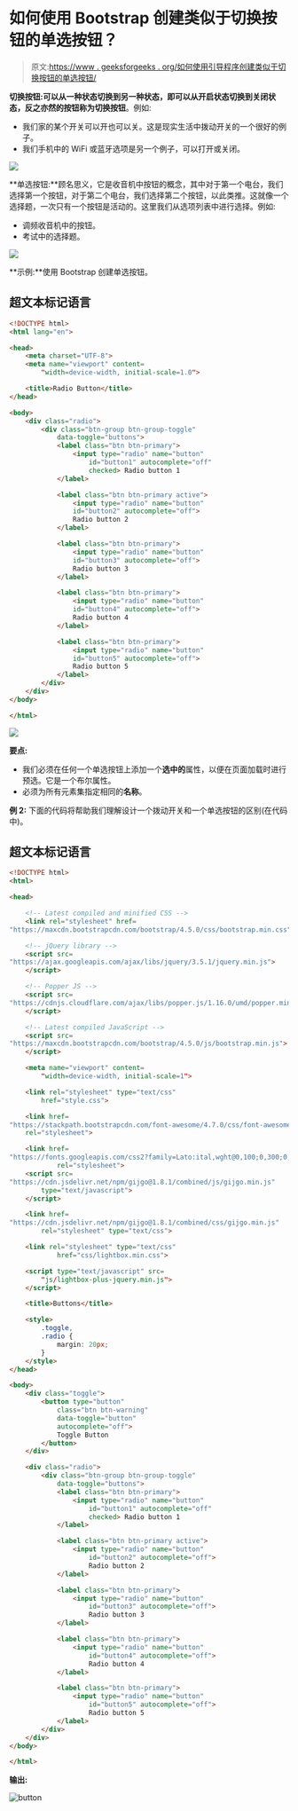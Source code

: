 # 如何使用 Bootstrap 创建类似于切换按钮的单选按钮？

> 原文:[https://www . geeksforgeeks . org/如何使用引导程序创建类似于切换按钮的单选按钮/](https://www.geeksforgeeks.org/how-to-create-a-radio-button-similar-to-toggle-button-using-bootstrap/)

**切换按钮:**可以从一种状态切换到另一种状态，即可以从开启状态切换到关闭状态，反之亦然的按钮称为**切换按钮**。例如:

*   我们家的某个开关可以开也可以关。这是现实生活中拨动开关的一个很好的例子。
*   我们手机中的 WiFi 或蓝牙选项是另一个例子，可以打开或关闭。

![](img/46df3a3e510480421957091885104ee1.png)

**单选按钮:**顾名思义，它是收音机中按钮的概念，其中对于第一个电台，我们选择第一个按钮，对于第二个电台，我们选择第二个按钮，以此类推。这就像一个选择题，一次只有一个按钮是活动的。这里我们从选项列表中进行选择。例如:

*   调频收音机中的按钮。
*   考试中的选择题。

![](img/95e820ea6b733e2ae8f56791116dbf68.png)

**示例:**使用 Bootstrap 创建单选按钮。

## 超文本标记语言

```html
<!DOCTYPE html>
<html lang="en">

<head>
    <meta charset="UTF-8">
    <meta name="viewport" content=
        "width=device-width, initial-scale=1.0">

    <title>Radio Button</title>
</head>

<body>
    <div class="radio">
        <div class="btn-group btn-group-toggle" 
            data-toggle="buttons">
            <label class="btn btn-primary">
                <input type="radio" name="button" 
                    id="button1" autocomplete="off" 
                    checked> Radio button 1
            </label>

            <label class="btn btn-primary active">
                <input type="radio" name="button" 
                id="button2" autocomplete="off">
                Radio button 2
            </label>

            <label class="btn btn-primary">
                <input type="radio" name="button" 
                id="button3" autocomplete="off">
                Radio button 3
            </label>

            <label class="btn btn-primary">
                <input type="radio" name="button" 
                id="button4" autocomplete="off">
                Radio button 4
            </label>

            <label class="btn btn-primary">
                <input type="radio" name="button" 
                id="button5" autocomplete="off">
                Radio button 5
            </label>
        </div>
    </div>
</body>

</html>
```

![](img/46daac9c2b7b34f585fef0a07c56ce09.png)

**要点:**

*   我们必须在任何一个单选按钮上添加一个**选中的**属性，以便在页面加载时进行预选。它是一个布尔属性。
*   必须为所有元素集指定相同的**名称**。

**例 2:** 下面的代码将帮助我们理解设计一个拨动开关和一个单选按钮的区别(在代码中)。

## 超文本标记语言

```html
<!DOCTYPE html>
<html>

<head>

    <!-- Latest compiled and minified CSS -->
    <link rel="stylesheet" href=
"https://maxcdn.bootstrapcdn.com/bootstrap/4.5.0/css/bootstrap.min.css">

    <!-- jQuery library -->
    <script src=
"https://ajax.googleapis.com/ajax/libs/jquery/3.5.1/jquery.min.js">
    </script>

    <!-- Popper JS -->
    <script src=
"https://cdnjs.cloudflare.com/ajax/libs/popper.js/1.16.0/umd/popper.min.js">
    </script>

    <!-- Latest compiled JavaScript -->
    <script src=
"https://maxcdn.bootstrapcdn.com/bootstrap/4.5.0/js/bootstrap.min.js">
    </script>

    <meta name="viewport" content=
        "width=device-width, initial-scale=1">

    <link rel="stylesheet" type="text/css" 
        href="style.css">

    <link href=
"https://stackpath.bootstrapcdn.com/font-awesome/4.7.0/css/font-awesome.min.css"
    rel="stylesheet">

    <link href=
"https://fonts.googleapis.com/css2?family=Lato:ital,wght@0,100;0,300;0,400;1,300&display=swap"
            rel="stylesheet">
    <script src=
"https://cdn.jsdelivr.net/npm/gijgo@1.8.1/combined/js/gijgo.min.js" 
        type="text/javascript">
    </script>

    <link href=
"https://cdn.jsdelivr.net/npm/gijgo@1.8.1/combined/css/gijgo.min.js"
        rel="stylesheet" type="text/css">

    <link rel="stylesheet" type="text/css" 
            href="css/lightbox.min.css">

    <script type="text/javascript" src=
        "js/lightbox-plus-jquery.min.js">
    </script>

    <title>Buttons</title>

    <style>
        .toggle,
        .radio {
            margin: 20px;
        }
    </style>
</head>

<body>
    <div class="toggle">
        <button type="button" 
            class="btn btn-warning" 
            data-toggle="button" 
            autocomplete="off">
            Toggle Button
        </button>
    </div>

    <div class="radio">
        <div class="btn-group btn-group-toggle" 
            data-toggle="buttons">
            <label class="btn btn-primary">
                <input type="radio" name="button" 
                    id="button1" autocomplete="off"
                    checked> Radio button 1
            </label>

            <label class="btn btn-primary active">
                <input type="radio" name="button" 
                    id="button2" autocomplete="off"> 
                    Radio button 2
            </label>

            <label class="btn btn-primary">
                <input type="radio" name="button" 
                    id="button3" autocomplete="off"> 
                    Radio button 3
            </label>

            <label class="btn btn-primary">
                <input type="radio" name="button" 
                    id="button4" autocomplete="off">
                    Radio button 4
            </label>

            <label class="btn btn-primary">
                <input type="radio" name="button" 
                    id="button5" autocomplete="off"> 
                    Radio button 5
            </label>
        </div>
    </div>
</body>

</html>
```

**输出:**

![button](img/910f7d818e07820b0cf90dfa263413ee.png)